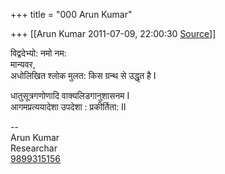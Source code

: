 +++
title = "000 Arun Kumar"

+++
[[Arun Kumar	2011-07-09, 22:00:30 [Source](https://groups.google.com/g/bvparishat/c/E1VckSRVPSg)]]



विद्वदेभ्यो: नमो नम:  
मान्यवर,  
अधोलिखित श्लोक मुलत: किस ग्रन्थ से उद्धृत है I  
  
धातुसूत्रगणोणादि वाक्यलिडगानुशासनम I  
आगमप्रत्ययादेशा उपदेशा : प्रकीर्तिता: II  
  
--  
Arun Kumar  
Researchar  
[9899315156](tel:(989)%20931-5156)  


